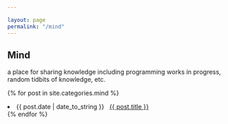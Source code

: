 ```yaml
---

layout: page
permalink: "/mind"
---
```


## Mind

a place for sharing knowledge including programming works in progress, random tidbits of knowledge, etc.

{% for post in site.categories.mind %}
 <li><span>{{ post.date | date_to_string }}</span> &nbsp; <a href="{{ post.url }}">{{ post.title }}</a></li>
{% endfor %}